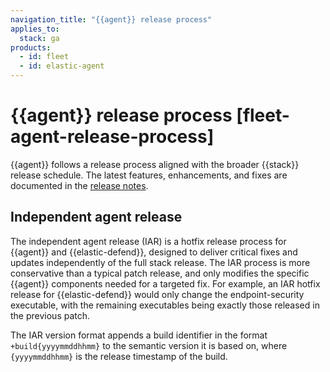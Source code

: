 ```yaml
---
navigation_title: "{{agent}} release process"
applies_to:
  stack: ga
products:
  - id: fleet
  - id: elastic-agent
---
```


# {{agent}} release process [fleet-agent-release-process]

{{agent}} follows a release process aligned with the broader {{stack}} release schedule. The latest features, enhancements, and fixes are documented in the [release notes](../../release-notes/fleet-elastic-agent/index.md).

## Independent agent release

The independent agent release (IAR) is a hotfix release process for {{agent}} and {{elastic-defend}}, designed to deliver critical fixes and updates independently of the full stack release. The IAR process is more conservative than a typical patch release, and only modifies the specific {{agent}} components needed for a targeted fix. For example, an IAR hotfix release for {{elastic-defend}} would only change the endpoint-security executable, with the remaining executables being exactly those released in the previous patch.

The IAR version format appends a build identifier in the format `+build{yyyymmddhhmm}` to the semantic version it is based on, where `{yyyymmddhhmm}` is the release timestamp of the build.

